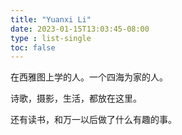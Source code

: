 ```yaml
---
title: "Yuanxi Li"
date: 2023-01-15T13:03:45-08:00
type : list-single
toc: false
---
```


在西雅图上学的人。一个四海为家的人。

诗歌，摄影，生活，都放在这里。

还有读书，和万一以后做了什么有趣的事。






